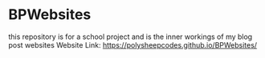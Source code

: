 # BPWebsites
this repository is for a school project and is the inner workings of my blog post websites
Website Link: https://polysheepcodes.github.io/BPWebsites/
